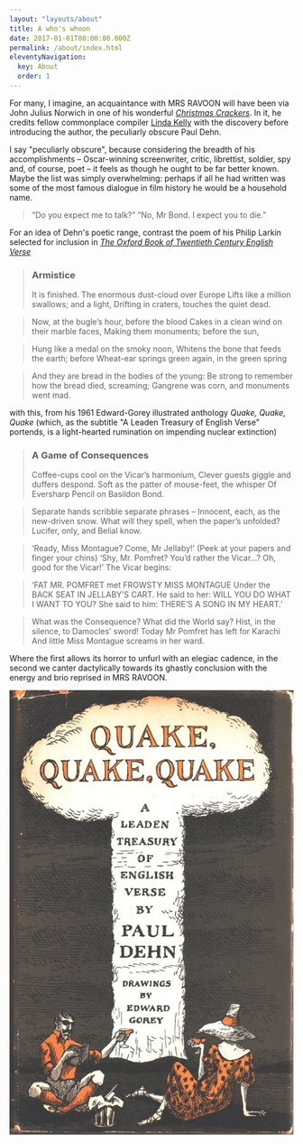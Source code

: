 ```yaml
---
layout: "layouts/about"
title: A who's whoon
date: 2017-01-01T00:00:00.000Z
permalink: /about/index.html
eleventyNavigation:
  key: About
  order: 1
---
```

For many, I imagine, an acquaintance with MRS RAVOON will have been via John Julius Norwich in one of his wonderful [_Christmas Crackers_](https://johnsandoe.com/product/the-ultimate-christmas-cracker/). In it, he credits fellow commonplace compiler [Linda Kelly](https://oldsite.johnsandoe.com/product/consolations-a-commonplace-book/) with the discovery before introducing the author, the peculiarly obscure Paul Dehn.

I say "peculiarly obscure", because considering the breadth of his accomplishments – Oscar-winning screenwriter, critic, librettist, soldier, spy and, of course, poet – it feels as though he ought to be far better known. Maybe the list was simply overwhelming: perhaps if all he had written was some of the most famous dialogue in film history he would be a household name.

> “Do you expect me to talk?”
> “No, Mr Bond. I expect you to die.”

For an idea of Dehn's poetic range, contrast the poem of his Philip Larkin selected for inclusion in [_The Oxford Book of Twentieth Century English Verse_](https://blackwells.co.uk/bookshop/product/9780198121374?gC=5a105e8b&gclid=EAIaIQobChMIt5fflOm96gIVVOvtCh11Pgs8EAQYASABEgI26_D_BwE)

> ### Armistice
> It is finished. The enormous dust-cloud over Europe 
> Lifts like a million swallows; and a light,
> Drifting in craters, touches the quiet dead.

> Now, at the bugle’s hour, before the blood 
> Cakes in a clean wind on their marble faces, 
> Making them monuments; before the sun,

> Hung like a medal on the smoky noon,
> Whitens the bone that feeds the earth; before 
> Wheat-ear springs green again, in the green spring

> And they are bread in the bodies of the young:
> Be strong to remember how the bread died, screaming; 
> Gangrene was corn, and monuments went mad.

with this, from his 1961 Edward-Gorey illustrated anthology _Quake, Quake, Quake_ (which, as the subtitle "A Leaden Treasury of English Verse" portends, is a light-hearted rumination on impending nuclear extinction)

> ### A Game of Consequences
> Coffee-cups cool on the Vicar’s harmonium,
> Clever guests giggle and duffers despond. 
> Soft as the patter of mouse-feet, the whisper 
> Of Eversharp Pencil on Basildon Bond.

> Separate hands scribble separate phrases – 
> Innocent, each, as the new-driven snow.
> What will they spell, when the paper’s unfolded? 
> Lucifer, only, and Belial know.

> ‘Ready, Miss Montague? Come, Mr Jellaby!’ 
> (Peek at your papers and finger your chins) 
> ‘Shy, Mr. Pomfret? You’d rather the Vicar...? 
> Oh, good for the Vicar!’ The Vicar begins:

> ‘FAT MR. POMFRET met FROWSTY MISS MONTAGUE 
> Under the BACK SEAT IN JELLABY’S CART.
> He said to her: WILL YOU DO WHAT I WANT TO YOU? 
> She said to him: THERE’S A SONG IN MY HEART.’

> What was the Consequence? What did the World say? 
> Hist, in the silence, to Damocles’ sword!
> Today Mr Pomfret has left for Karachi
> And little Miss Montague screams in her ward.

Where the first allows its horror to unfurl with an elegiac cadence, in the second we canter dactylically towards its ghastly conclusion with the energy and brio reprised in MRS RAVOON.

![Quake, Quake, Quake jacket illustration](/static/img/quake-quake-quake.jpg)

